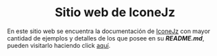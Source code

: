 <h1 align="center"> Sitio web de IconeJz </h1>

En este sitio web se encuentra la documentación de [IconeJz](https://github.com/OWLjz18/IconeJz) con mayor cantidad de ejemplos y detalles de los que posee en su **_README.md_**, pueden visitarlo haciendo click [aquí](https://owljz18.github.io/IconeJzDoc).